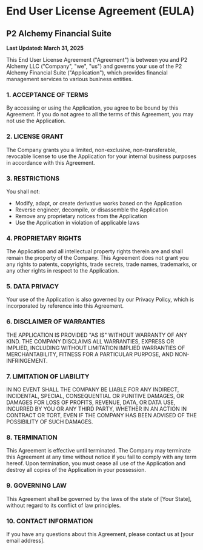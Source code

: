 # End User License Agreement (EULA)

## P2 Alchemy Financial Suite

**Last Updated: March 31, 2025**

This End User License Agreement ("Agreement") is between you and P2 Alchemy LLC ("Company", "we", "us") and governs your use of the P2 Alchemy Financial Suite ("Application"), which provides financial management services to various business entities.

### 1. ACCEPTANCE OF TERMS

By accessing or using the Application, you agree to be bound by this Agreement. If you do not agree to all the terms of this Agreement, you may not use the Application.

### 2. LICENSE GRANT

The Company grants you a limited, non-exclusive, non-transferable, revocable license to use the Application for your internal business purposes in accordance with this Agreement.

### 3. RESTRICTIONS

You shall not:
- Modify, adapt, or create derivative works based on the Application
- Reverse engineer, decompile, or disassemble the Application
- Remove any proprietary notices from the Application
- Use the Application in violation of applicable laws

### 4. PROPRIETARY RIGHTS

The Application and all intellectual property rights therein are and shall remain the property of the Company. This Agreement does not grant you any rights to patents, copyrights, trade secrets, trade names, trademarks, or any other rights in respect to the Application.

### 5. DATA PRIVACY

Your use of the Application is also governed by our Privacy Policy, which is incorporated by reference into this Agreement.

### 6. DISCLAIMER OF WARRANTIES

THE APPLICATION IS PROVIDED "AS IS" WITHOUT WARRANTY OF ANY KIND. THE COMPANY DISCLAIMS ALL WARRANTIES, EXPRESS OR IMPLIED, INCLUDING WITHOUT LIMITATION IMPLIED WARRANTIES OF MERCHANTABILITY, FITNESS FOR A PARTICULAR PURPOSE, AND NON-INFRINGEMENT.

### 7. LIMITATION OF LIABILITY

IN NO EVENT SHALL THE COMPANY BE LIABLE FOR ANY INDIRECT, INCIDENTAL, SPECIAL, CONSEQUENTIAL OR PUNITIVE DAMAGES, OR DAMAGES FOR LOSS OF PROFITS, REVENUE, DATA, OR DATA USE, INCURRED BY YOU OR ANY THIRD PARTY, WHETHER IN AN ACTION IN CONTRACT OR TORT, EVEN IF THE COMPANY HAS BEEN ADVISED OF THE POSSIBILITY OF SUCH DAMAGES.

### 8. TERMINATION

This Agreement is effective until terminated. The Company may terminate this Agreement at any time without notice if you fail to comply with any term hereof. Upon termination, you must cease all use of the Application and destroy all copies of the Application in your possession.

### 9. GOVERNING LAW

This Agreement shall be governed by the laws of the state of [Your State], without regard to its conflict of law principles.

### 10. CONTACT INFORMATION

If you have any questions about this Agreement, please contact us at [your email address].